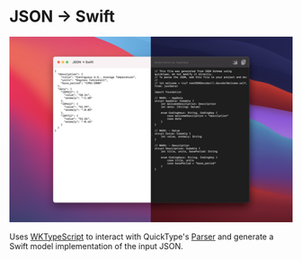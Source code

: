 # JSON → Swift

![Cover](Assets/Cover.jpg)

Uses [WKTypeScript](https://github.com/inter-ops/WKTypeScript) to interact with QuickType's [Parser](https://app.quicktype.io/) and generate a Swift model implementation of the input JSON.

